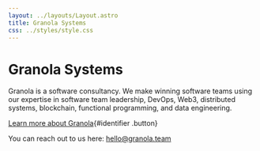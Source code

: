 ```yaml
---
layout: ../layouts/Layout.astro
title: Granola Systems
css: ../styles/style.css
---
```


# Granola Systems

Granola is a software consultancy. We make winning software teams using our
expertise in software team leadership, DevOps, Web3, distributed systems,
blockchain, functional programming, and data engineering.

[Learn more about Granola](/about){#identifier .button}

You can reach out to us here: hello@granola.team
